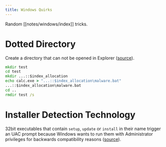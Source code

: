 ```yaml
---
title: Windows Quirks
---
```


Random [[notes/windows/index]] tricks.

# Dotted Directory

Create a directory that can not be opened in Explorer ([source](http://web.archive.org/web/20230721012100/https://soroush.me/blog/2010/12/a-dotty-salty-directory-a-secret-place-in-ntfs-for-secret-files/)).

~~~ bat
mkdir test
cd test
mkdir ...::$index_allocation
echo calc.exe > "...::$index_allocation\malware.bat"
...::$index_allocation\malware.bat
cd ..
rmdir test /s
~~~

# Installer Detection Technology

32bit executables that contain `setup`, `update` or `install` in their name trigger an UAC prompt because Windows wants to run them with Administrator privileges for backwards compatibility reasons ([source](https://docs.microsoft.com/en-us/previous-versions/windows/it-pro/windows-vista/cc709628(v=ws.10)#installer-detection-technology)).
